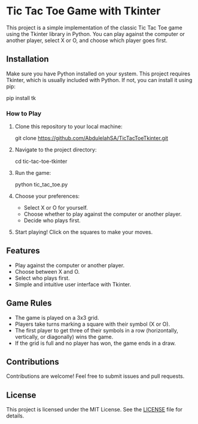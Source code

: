 # Tic Tac Toe Game with Tkinter

This project is a simple implementation of the classic Tic Tac Toe game using the Tkinter library in Python. You can play against the computer or another player, select X or O, and choose which player goes first.

## Installation

Make sure you have Python installed on your system. This project requires Tkinter, which is usually included with Python. If not, you can install it using pip:

pip install tk

### How to Play

1. Clone this repository to your local machine:

    git clone https://github.com/AbdulelahSA/TicTacToeTkinter.git

2. Navigate to the project directory:

    cd tic-tac-toe-tkinter


3. Run the game:

    python tic_tac_toe.py


4. Choose your preferences:
   - Select X or O for yourself.
   - Choose whether to play against the computer or another player.
   - Decide who plays first.

5. Start playing! Click on the squares to make your moves.

## Features

- Play against the computer or another player.
- Choose between X and O.
- Select who plays first.
- Simple and intuitive user interface with Tkinter.

## Game Rules

- The game is played on a 3x3 grid.
- Players take turns marking a square with their symbol (X or O).
- The first player to get three of their symbols in a row (horizontally, vertically, or diagonally) wins the game.
- If the grid is full and no player has won, the game ends in a draw.

## Contributions

Contributions are welcome! Feel free to submit issues and pull requests.

## License

This project is licensed under the MIT License. See the [LICENSE](LICENSE) file for details.
